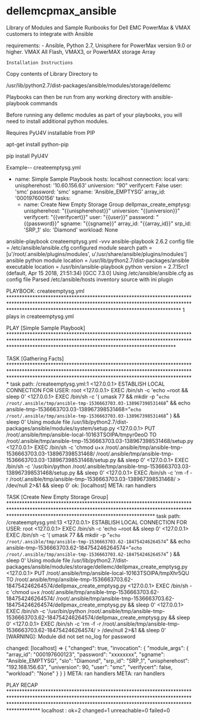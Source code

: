 # dellemcpmax_ansible
Library of Modules and Sample Runbooks for Dell EMC PowerMax &amp; VMAX customers to integrate with Ansible

requirements:
    - Ansible, Python 2.7, Unisphere for PowerMax version 9.0 or higher. 
    VMAX All Flash, VMAX3, or PowerMAX storage Array
    
    Installation Instructions

Copy contents of Library Directory to 

/usr/lib/python2.7/dist-packages/ansible/modules/storage/dellemc

Playbooks can then be run from any working directory with ansible-playbook commands

Before running any dellemc modules as part of your playbooks, you will need to install additional python modules.

Requires PyU4V installable from PIP

apt-get install python-pip

pip install PyU4V


Example--
createemptysg.yml
- name: Simple Sample Playbook
  hosts: localhost
  connection: local
  vars:
        unispherehost: '10.60.156.63'
        universion: "90"
        verifycert: False
        user: 'smc'
        password: 'smc'
        sgname: 'Ansible_EMPTYSG'
        array_id: '000197600156'
  tasks:
  - name: Create New Empty Storage Group
    dellpmax_create_emptysg:
        unispherehost: "{{unispherehost}}"
        universion: "{{universion}}"
        verifycert: "{{verifycert}}"
        user: "{{user}}"
        password: "{{password}}"
        sgname: "{{sgname}}"
        array_id: "{{array_id}}"
        srp_id: 'SRP_1'
        slo: 'Diamond'
        workload: None

ansible-playbook createemptysg.yml -vvv
ansible-playbook 2.6.2
  config file = /etc/ansible/ansible.cfg
  configured module search path = [u'/root/.ansible/plugins/modules', u'/usr/share/ansible/plugins/modules']
  ansible python module location = /usr/lib/python2.7/dist-packages/ansible
  executable location = /usr/bin/ansible-playbook
  python version = 2.7.15rc1 (default, Apr 15 2018, 21:51:34) [GCC 7.3.0]
Using /etc/ansible/ansible.cfg as config file
Parsed /etc/ansible/hosts inventory source with ini plugin

PLAYBOOK: createemptysg.yml *****************************************************************************************************************************************************************************************************************
1 plays in createemptysg.yml

PLAY [Simple Sample Playbook] ***************************************************************************************************************************************************************************************************************

TASK [Gathering Facts] **********************************************************************************************************************************************************************************************************************
task path: /createemptysg.yml:1
<127.0.0.1> ESTABLISH LOCAL CONNECTION FOR USER: root
<127.0.0.1> EXEC /bin/sh -c 'echo ~root && sleep 0'
<127.0.0.1> EXEC /bin/sh -c '( umask 77 && mkdir -p "` echo /root/.ansible/tmp/ansible-tmp-1536663703.03-138967398531468 `" && echo ansible-tmp-1536663703.03-138967398531468="` echo /root/.ansible/tmp/ansible-tmp-1536663703.03-138967398531468 `" ) && sleep 0'
Using module file /usr/lib/python2.7/dist-packages/ansible/modules/system/setup.py
<127.0.0.1> PUT /root/.ansible/tmp/ansible-local-10163TSOlPA/tmpyr0eoO TO /root/.ansible/tmp/ansible-tmp-1536663703.03-138967398531468/setup.py
<127.0.0.1> EXEC /bin/sh -c 'chmod u+x /root/.ansible/tmp/ansible-tmp-1536663703.03-138967398531468/ /root/.ansible/tmp/ansible-tmp-1536663703.03-138967398531468/setup.py && sleep 0'
<127.0.0.1> EXEC /bin/sh -c '/usr/bin/python /root/.ansible/tmp/ansible-tmp-1536663703.03-138967398531468/setup.py && sleep 0'
<127.0.0.1> EXEC /bin/sh -c 'rm -f -r /root/.ansible/tmp/ansible-tmp-1536663703.03-138967398531468/ > /dev/null 2>&1 && sleep 0'
ok: [localhost]
META: ran handlers

TASK [Create New Empty Storage Group] *******************************************************************************************************************************************************************************************************
task path: /createemptysg.yml:13
<127.0.0.1> ESTABLISH LOCAL CONNECTION FOR USER: root
<127.0.0.1> EXEC /bin/sh -c 'echo ~root && sleep 0'
<127.0.0.1> EXEC /bin/sh -c '( umask 77 && mkdir -p "` echo /root/.ansible/tmp/ansible-tmp-1536663703.62-184754246264574 `" && echo ansible-tmp-1536663703.62-184754246264574="` echo /root/.ansible/tmp/ansible-tmp-1536663703.62-184754246264574 `" ) && sleep 0'
Using module file /usr/lib/python2.7/dist-packages/ansible/modules/storage/dellemc/dellpmax_create_emptysg.py
<127.0.0.1> PUT /root/.ansible/tmp/ansible-local-10163TSOlPA/tmpXhr5QU TO /root/.ansible/tmp/ansible-tmp-1536663703.62-184754246264574/dellpmax_create_emptysg.py
<127.0.0.1> EXEC /bin/sh -c 'chmod u+x /root/.ansible/tmp/ansible-tmp-1536663703.62-184754246264574/ /root/.ansible/tmp/ansible-tmp-1536663703.62-184754246264574/dellpmax_create_emptysg.py && sleep 0'
<127.0.0.1> EXEC /bin/sh -c '/usr/bin/python /root/.ansible/tmp/ansible-tmp-1536663703.62-184754246264574/dellpmax_create_emptysg.py && sleep 0'
<127.0.0.1> EXEC /bin/sh -c 'rm -f -r /root/.ansible/tmp/ansible-tmp-1536663703.62-184754246264574/ > /dev/null 2>&1 && sleep 0'
 [WARNING]: Module did not set no_log for password

changed: [localhost] => {
    "changed": true,
    "invocation": {
        "module_args": {
            "array_id": "000197600123",
            "password": "xxxxxxxx",
            "sgname": "Ansible_EMPTYSG",
            "slo": "Diamond",
            "srp_id": "SRP_1",
            "unispherehost": "192.168.156.63",
            "universion": 90,
            "user": "smc",
            "verifycert": false,
            "workload": "None"
        }
    }
}
META: ran handlers
META: ran handlers

PLAY RECAP **********************************************************************************************************************************************************************************************************************************
localhost                  : ok=2    changed=1    unreachable=0    failed=0

